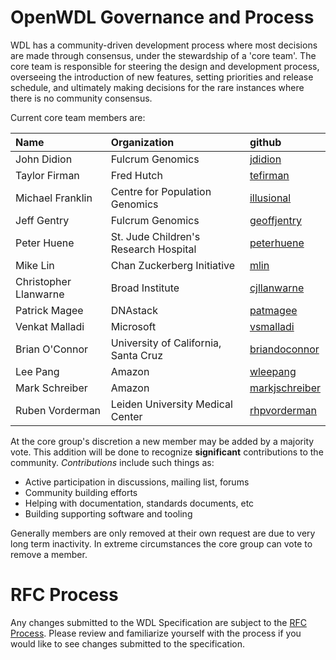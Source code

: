 OpenWDL Governance and Process
==============================


WDL has a community-driven development process where most decisions are made through consensus, under the stewardship of a 'core team'. The core team is responsible for steering the design and development process, overseeing the introduction of new features, setting priorities and release schedule, and ultimately making decisions for the rare instances where there is no community consensus. 

Current core team members are:

| Name                  | Organization                          | github                                            |
| :-------------------- | :------------------------------------ | :------------------------------------------------ |
| John Didion           | Fulcrum Genomics                      | [jdidion](https://github.com/jdidion)             |
| Taylor Firman         | Fred Hutch                            | [tefirman](https://github.com/tefirman)           |
| Michael Franklin      | Centre for Population Genomics        | [illusional](https://github.com/illusional)       |
| Jeff Gentry           | Fulcrum Genomics                      | [geoffjentry](https://github.com/geoffjentry)     |
| Peter Huene           | St. Jude Children's Research Hospital | [peterhuene](https://github.com/peterhuene)       |
| Mike Lin              | Chan Zuckerberg Initiative            | [mlin](https://github.com/mlin)                   |
| Christopher Llanwarne | Broad Institute                       | [cjllanwarne](https://github.com/cjllanwarne)     |
| Patrick Magee         | DNAstack                              | [patmagee](https://github.com/patmagee)           |
| Venkat Malladi        | Microsoft                             | [vsmalladi](https://github.com/vsmalladi)         |
| Brian O'Connor        | University of California, Santa Cruz  | [briandoconnor](https://github.com/briandoconnor) |
| Lee Pang              | Amazon                                | [wleepang](https://github.com/wleepang)           |
| Mark Schreiber | Amazon | [markjschreiber](https://github.com/markjschreiber) |
| Ruben Vorderman       | Leiden University Medical Center      | [rhpvorderman](https://github.com/rhpvorderman)   |

At the core group's discretion a new member may be added by a majority vote. This addition will be done to recognize **significant** contributions to the community. *Contributions* include such things as:

 - Active participation in discussions, mailing list, forums
 - Community building efforts
 - Helping with documentation, standards documents, etc
 - Building supporting software and tooling

Generally members are only removed at their own request are due to very long term inactivity. In extreme circumstances the core group can vote to remove a member.


# RFC Process

Any changes submitted to the WDL Specification are subject to the [RFC Process](RFC.md). Please review and familiarize yourself with the process if you would like to see changes submitted to the specification.
